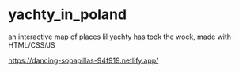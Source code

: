 # yachty_in_poland
an interactive map of places lil yachty has took the wock, made with HTML/CSS/JS

https://dancing-sopapillas-94f919.netlify.app/
